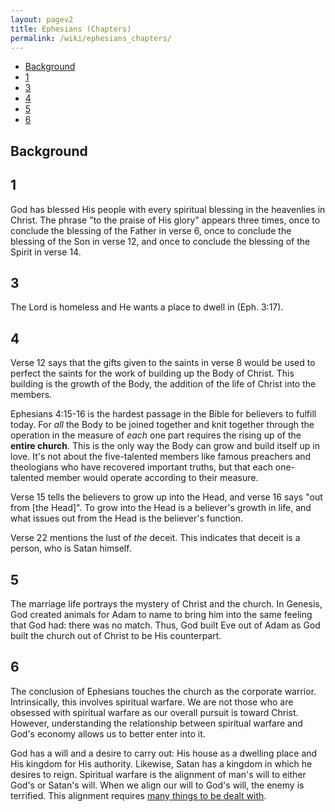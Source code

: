 ```yaml
---
layout: pagev2
title: Ephesians (Chapters)
permalink: /wiki/ephesians_chapters/
---
```

- [Background](#background)
- [1](#1)
- [3](#3)
- [4](#4)
- [5](#5)
- [6](#6)

## Background

## 1

God has blessed His people with every spiritual blessing in the heavenlies in Christ. The phrase "to the praise of His glory" appears three times, once to conclude the blessing of the Father in verse 6, once to conclude the blessing of the Son in verse 12, and once to conclude the blessing of the Spirit in verse 14.

## 3

The Lord is homeless and He wants a place to dwell in (Eph. 3:17).

## 4

Verse 12 says that the gifts given to the saints in verse 8 would be used to perfect the saints for the work of building up the Body of Christ. This building is the growth of the Body, the addition of the life of Christ into the members.

Ephesians 4:15-16 is the hardest passage in the Bible for believers to fulfill today. For *all* the Body to be joined together and knit together through the operation in the measure of *each* one part requires the rising up of the **entire church**. This is the only way the Body can grow and build itself up in love. It's not about the five-talented members like famous preachers and theologians who have recovered important truths, but that each one-talented member would operate according to their measure. 

Verse 15 tells the believers to grow up into the Head, and verse 16 says "out from [the Head]". To grow into the Head is a believer's growth in life, and what issues out from the Head is the believer's function.

Verse 22 mentions the lust of *the* deceit. This indicates that deceit is a person, who is Satan himself.

## 5

The marriage life portrays the mystery of Christ and the church. In Genesis, God created animals for Adam to name to bring him into the same feeling that God had: there was no match. Thus, God built Eve out of Adam as God built the church out of Christ to be His counterpart. 

## 6

The conclusion of Ephesians touches the church as the corporate warrior. Intrinsically, this involves spiritual warfare. We are not those who are obsessed with spiritual warfare as our overall pursuit is toward Christ. However, understanding the relationship between spiritual warfare and God's economy allows us to better enter into it.

God has a will and a desire to carry out: His house as a dwelling place and His kingdom for His authority. Likewise, Satan has a kingdom in which he desires to reign. Spiritual warfare is the alignment of man's will to either God's or Satan's will. When we align our will to God's will, the enemy is terrified. This alignment requires [many things to be dealt with](../dealing).